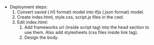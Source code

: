 - Deployment steps:
    1. Convert saved (.h5 format) model into tfjs (.json format) model.
    2. Create index.html, style.css, script.js files in the cwd.
    3. Edit index.html:
        1. Add frameworks url (inside script tag) into the head section to  use them. Also add stylesheets (css files inside link tag).
        2. Design the body.
        
